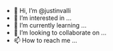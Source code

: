 - 👋 Hi, I’m @justinvalli
- 👀 I’m interested in ...
- 🌱 I’m currently learning ...
- 💞️ I’m looking to collaborate on ...
- 📫 How to reach me ...

<!---
justinvalli/justinvalli is a ✨ special ✨ repository because its `README.md` (this file) appears on your GitHub profile.
You can click the Preview link to take a look at your changes.
--->
